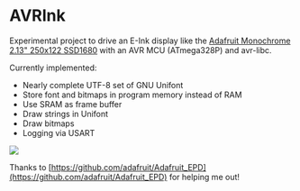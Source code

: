 # AVRInk

Experimental project to drive an E-Ink display like the 
[Adafruit Monochrome 2.13" 250x122 SSD1680](https://www.adafruit.com/product/4197)
with an AVR MCU (ATmega328P) and avr-libc.  

Currently implemented:

* Nearly complete UTF-8 set of GNU Unifont
* Store font and bitmaps in program memory instead of RAM
* Use SRAM as frame buffer
* Draw strings in Unifont
* Draw bitmaps
* Logging via USART

<img src="https://luniks.net/other/AVRInk-06.jpg"/>

Thanks to [https://github.com/adafruit/Adafruit_EPD](https://github.com/adafruit/Adafruit_EPD)
for helping me out!
